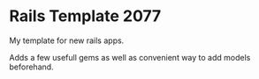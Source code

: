 # Rails Template 2077

My template for new rails apps.

Adds a few usefull gems as well as convenient way to add models beforehand.
